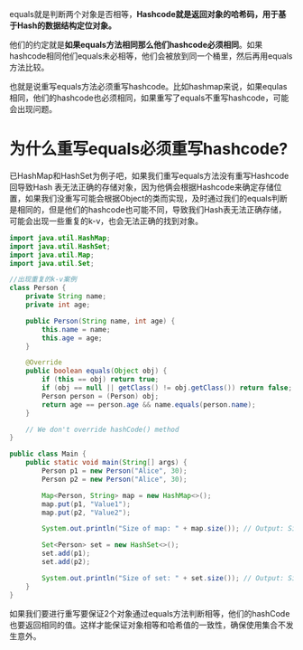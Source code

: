 equals就是判断两个对象是否相等，**Hashcode就是返回对象的哈希码，用于基于Hash的数据结构定位对象。**

他们的约定就是**如果equals方法相同那么他们hashcode必须相同**。如果hashcode相同他们equals未必相等，他们会被放到同一个桶里，然后再用equals方法比较。

也就是说重写equals方法必须重写hashcode。比如hashmap来说，如果equlas相同，他们的hashcode也必须相同，如果重写了equals不重写hashcode，可能会出现问题。

# 为什么重写equals必须重写hashcode?

已HashMap和HashSet为例子吧，如果我们重写equals方法没有重写Hashcode回导致Hash 表无法正确的存储对象，因为他俩会根据Hashcode来确定存储位置，如果我们没重写可能会根据Object的类而实现，及时通过我们的equals判断是相同的，但是他们的hashcode也可能不同，导致我们Hash表无法正确存储，可能会出现一些重复的k-v，也会无法正确的找到对象。

~~~java
import java.util.HashMap;
import java.util.HashSet;
import java.util.Map;
import java.util.Set;

//出现重复的k-v案例
class Person {
    private String name;
    private int age;

    public Person(String name, int age) {
        this.name = name;
        this.age = age;
    }

    @Override
    public boolean equals(Object obj) {
        if (this == obj) return true;
        if (obj == null || getClass() != obj.getClass()) return false;
        Person person = (Person) obj;
        return age == person.age && name.equals(person.name);
    }

    // We don't override hashCode() method
}

public class Main {
    public static void main(String[] args) {
        Person p1 = new Person("Alice", 30);
        Person p2 = new Person("Alice", 30);

        Map<Person, String> map = new HashMap<>();
        map.put(p1, "Value1");
        map.put(p2, "Value2");

        System.out.println("Size of map: " + map.size()); // Output: Size of map: 2

        Set<Person> set = new HashSet<>();
        set.add(p1);
        set.add(p2);

        System.out.println("Size of set: " + set.size()); // Output: Size of set: 2
    }
}
~~~



如果我们要进行重写要保证2个对象通过equals方法判断相等，他们的hashCode也要返回相同的值。这样才能保证对象相等和哈希值的一致性，确保使用集合不发生意外。
